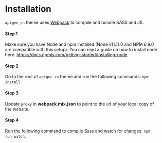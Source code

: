 # Installation

`apigee_cn` theme uses [Webpack](https://webpack.js.org) to compile and bundle SASS and JS.

#### Step 1
Make sure you have Node and npm installed (Node v11.11.0 and NPM 6.9.0 are compatible with this setup).
You can read a guide on how to install node here: https://docs.npmjs.com/getting-started/installing-node

#### Step 2
Go to the root of `apigee_cn` theme and run the following commands: `npm install`.

#### Step 3
Update `proxy` in **webpack.mix.json** to point to the url of your local copy of the website.

#### Step 4
Run the following command to compile Sass and watch for changes: `npm run watch`.
